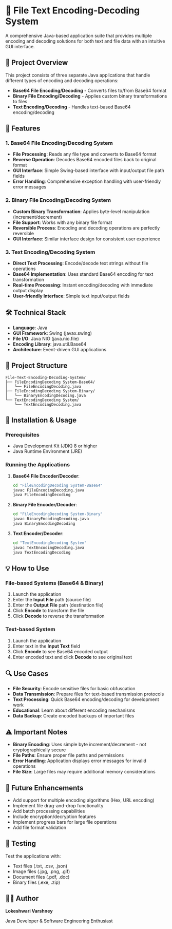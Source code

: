 # 🔐 File Text Encoding-Decoding System

A comprehensive Java-based application suite that provides multiple encoding and decoding solutions for both text and file data with an intuitive GUI interface.

## 📌 Project Overview

This project consists of three separate Java applications that handle different types of encoding and decoding operations:
- **Base64 File Encoding/Decoding** - Converts files to/from Base64 format
- **Binary File Encoding/Decoding** - Applies custom binary transformations to files
- **Text Encoding/Decoding** - Handles text-based Base64 encoding/decoding

## 🚀 Features

### 1. Base64 File Encoding/Decoding System
- **File Processing**: Reads any file type and converts to Base64 format
- **Reverse Operation**: Decodes Base64 encoded files back to original format
- **GUI Interface**: Simple Swing-based interface with input/output file path fields
- **Error Handling**: Comprehensive exception handling with user-friendly error messages

### 2. Binary File Encoding/Decoding System
- **Custom Binary Transformation**: Applies byte-level manipulation (increment/decrement)
- **File Support**: Works with any binary file format
- **Reversible Process**: Encoding and decoding operations are perfectly reversible
- **GUI Interface**: Similar interface design for consistent user experience

### 3. Text Encoding/Decoding System
- **Direct Text Processing**: Encode/decode text strings without file operations
- **Base64 Implementation**: Uses standard Base64 encoding for text transformation
- **Real-time Processing**: Instant encoding/decoding with immediate output display
- **User-friendly Interface**: Simple text input/output fields

## 🛠️ Technical Stack

- **Language**: Java
- **GUI Framework**: Swing (javax.swing)
- **File I/O**: Java NIO (java.nio.file)
- **Encoding Library**: java.util.Base64
- **Architecture**: Event-driven GUI applications

## 📂 Project Structure

```
File-Text-Encoding-Decoding-System/
├── FileEncodingDecoding System-Base64/
│   └── FileEncodingDecoding.java
├── FileEncodingDecoding System-Binary/
│   └── BinaryEncodingDecoding.java
└── TextEncodingDecoding System/
    └── TextEncodingDecoding.java
```

## 🔧 Installation & Usage

### Prerequisites
- Java Development Kit (JDK) 8 or higher
- Java Runtime Environment (JRE)

### Running the Applications

1. **Base64 File Encoder/Decoder**:
   ```bash
   cd "FileEncodingDecoding System-Base64"
   javac FileEncodingDecoding.java
   java FileEncodingDecoding
   ```

2. **Binary File Encoder/Decoder**:
   ```bash
   cd "FileEncodingDecoding System-Binary"
   javac BinaryEncodingDecoding.java
   java BinaryEncodingDecoding
   ```

3. **Text Encoder/Decoder**:
   ```bash
   cd "TextEncodingDecoding System"
   javac TextEncodingDecoding.java
   java TextEncodingDecoding
   ```

## 💡 How to Use

### File-based Systems (Base64 & Binary)
1. Launch the application
2. Enter the **Input File** path (source file)
3. Enter the **Output File** path (destination file)
4. Click **Encode** to transform the file
5. Click **Decode** to reverse the transformation

### Text-based System
1. Launch the application
2. Enter text in the **Input Text** field
3. Click **Encode** to see Base64 encoded output
4. Enter encoded text and click **Decode** to see original text

## 🔍 Use Cases

- **File Security**: Encode sensitive files for basic obfuscation
- **Data Transmission**: Prepare files for text-based transmission protocols
- **Text Processing**: Quick Base64 encoding/decoding for development work
- **Educational**: Learn about different encoding mechanisms
- **Data Backup**: Create encoded backups of important files

## ⚠️ Important Notes

- **Binary Encoding**: Uses simple byte increment/decrement - not cryptographically secure
- **File Paths**: Ensure proper file paths and permissions
- **Error Handling**: Application displays error messages for invalid operations
- **File Size**: Large files may require additional memory considerations

## 🚀 Future Enhancements

- Add support for multiple encoding algorithms (Hex, URL encoding)
- Implement file drag-and-drop functionality
- Add batch processing capabilities
- Include encryption/decryption features
- Implement progress bars for large file operations
- Add file format validation

## 🧪 Testing

Test the applications with:
- Text files (.txt, .csv, .json)
- Image files (.jpg, .png, .gif)
- Document files (.pdf, .doc)
- Binary files (.exe, .zip)

## 👩‍💻 Author

**Lokeshwari Varshney**

Java Developer & Software Engineering Enthusiast
